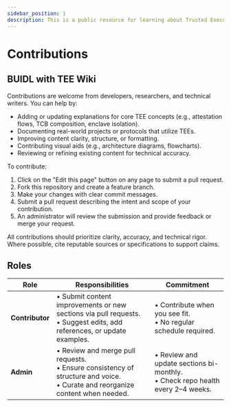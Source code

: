```yaml
---
sidebar_position: 1
description: This is a public resource for learning about Trusted Execution Environments (TEEs). Our aim is to provide comprehensive coverage of key concepts, research advancements, and real-world applications of TEEs.
---
```


# Contributions

## BUIDL with TEE Wiki

Contributions are welcome from developers, researchers, and technical writers. You can help by:
- Adding or updating explanations for core TEE concepts (e.g., attestation flows, TCB composition, enclave isolation).
- Documenting real-world projects or protocols that utilize TEEs.
- Improving content clarity, structure, or formatting.
- Contributing visual aids (e.g., architecture diagrams, flowcharts).
- Reviewing or refining existing content for technical accuracy.

To contribute:
1. Click on the "Edit this page" button on any page to submit a pull request.
2. Fork this repository and create a feature branch.
3. Make your changes with clear commit messages.
4. Submit a pull request describing the intent and scope of your contribution.
5. An administrator will review the submission and provide feedback or merge your request.

All contributions should prioritize clarity, accuracy, and technical rigor. Where possible, cite reputable sources or specifications to support claims.

## Roles

| Role | Responsibilities | Commitment |
| --- | --- | --- |
| **Contributor** | • Submit content improvements or new sections via pull requests.<br/>• Suggest edits, add references, or update examples. | • Contribute when you see fit.<br/>• No regular schedule required. |
| **Admin** | • Review and merge pull requests.<br/>• Ensure consistency of structure and voice.<br/>• Curate and reorganize content when needed. | • Review and update sections bi-monthly.<br/>• Check repo health every 2–4 weeks. |
